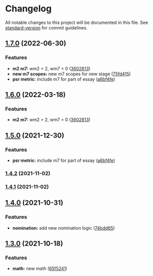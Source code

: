 # Changelog

All notable changes to this project will be documented in this file. See [standard-version](https://github.com/conventional-changelog/standard-version) for commit guidelines.

## [1.7.0](https://github.com/upgreat-readable/psr/compare/v1.4.2...v1.7.0) (2022-06-30)

### Features

-   **m2 m7:** wm2 = 2, wm7 = 0 ([3602813](https://github.com/upgreat-readable/psr/commit/3602813d78e8f4b1edd2839365aebfd3ccafbda7))
-   **new m7 scopes:** new m7 scopes for new stage ([75fd415](https://github.com/upgreat-readable/psr/commit/75fd4159b63fa1859d1768e8f62d88494cd40bd2))
-   **psr metric:** include m7 for part of essay ([a6bf4fe](https://github.com/upgreat-readable/psr/commit/a6bf4fe1618747da7b958a24d7302f86511eab1a))

## [1.6.0](https://github.com/upgreat-readable/psr/compare/v1.5.0...v1.6.0) (2022-03-18)

### Features

-   **m2 m7:** wm2 = 2, wm7 = 0 ([3602813](https://github.com/upgreat-readable/psr/commit/3602813d78e8f4b1edd2839365aebfd3ccafbda7))

## [1.5.0](https://github.com/upgreat-readable/psr/compare/v1.4.0...v1.5.0) (2021-12-30)

### Features

-   **psr metric:** include m7 for part of essay ([a6bf4fe](https://github.com/upgreat-readable/psr/commit/a6bf4fe1618747da7b958a24d7302f86511eab1a))

### [1.4.2](https://github.com/upgreat-readable/psr/compare/v1.4.1...v1.4.2) (2021-11-02)

### [1.4.1](https://github.com/upgreat-readable/psr/compare/v1.4.0...v1.4.1) (2021-11-02)

## [1.4.0](https://github.com/upgreat-readable/psr/compare/v1.3.0...v1.4.0) (2021-10-31)

### Features

-   **nomination:** add new nomination logic ([74bdd65](https://github.com/upgreat-readable/psr/commit/74bdd65a76cdef7cc6043c4618d336909290e614))

## [1.3.0](https://github.com/upgreat-readable/psr/compare/v1.2.7...v1.3.0) (2021-10-18)

### Features

-   **math:** new math ([65f5241](https://github.com/upgreat-readable/psr/commit/65f52414b483a7b9560b57e1230c35de35acb14f))
